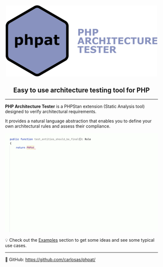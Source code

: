 <p align="center">
    <img width="500px" src="assets/logo.png" alt="PHP Architecture Tester">
</p>
<h2 align="center">Easy to use architecture testing tool for PHP</h2>

<hr />

**PHP Architecture Tester** is a PHPStan extension (Static Analysis tool) designed to verify architectural requirements.

It provides a natural language abstraction that enables you to define your own architectural rules and assess their compliance.

<p align="center">
    <img width="700" src="assets/example.gif" alt="Example">
</p>

💡 Check out the [Examples](examples.md) section to get some ideas and see some typical use cases.

<hr />

🔗 GitHub: https://github.com/carlosas/phpat/
